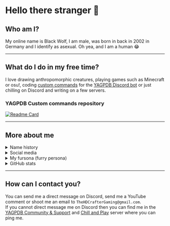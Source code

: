 <!--
Ah hello and welcome to my profile :)
You can do the same for your github profile by creating a repository with the name of your account. Thanks for stopping by :)
-->

# Hello there stranger 👋

## Who am I?

My online name is Black Wolf, I am male, was born in back in 2002 in Germany and I identify as asexual. Oh yea, and I am a human 😂

---

## What do I do in my free time?

I love drawing anthropomorphic creatures, playing games such as Minecraft or osu!, coding [custom commands](https://github.com/BlackWolfWoof/yagpdb-cc) for the [YAGPDB Discord bot](https://yagpdb.xyz/) or just chilling on Discord and writing on a few servers.

### YAGPDB Custom commands repository
[![Readme Card](https://github-readme-stats.vercel.app/api/pin/?username=BlackWolfWoof&repo=yagpdb-cc&icon_color=e74c3c&bg_color=151515&text_color=fff)](https://github.com/BlackWolfWoof/yagpdb-cc)

---

## More about me

<details>
<summary>Name history</summary>

Year|Name|Nickname|Reason why I changed it
---|---|---|---
**2021**|`Black Wolf`|Wolf, Black, BlackWolfWoof, BlackWolfAwooo, Wolfie|I am a furry now I guess 🐺
**2019**|`TheHDCrafter`|Crafter, HD, HDCrafter, Wolfie|The _YT at the end was too cringe
**2016**|`TheHDCrafter_YT`|Crafter, HD, HDCrafter|I added _YT because I started a YouTube channel
**2013**|`TheHDCrafter`|Crafter|Because I didn't like the old name
**2012**|`HDCrafter`|Crafter|The name I came up with when I first joined a Minecraft chat form with [Disqus](https://www.startpage.com/do/dsearch?query=Disqus 'What is Disqus?')
</details>


<details>
<summary>Social media</summary>

<a name="Discord"></a>

Platform|Name|Link to profile|Active  
---|---|---|---  
**Discord**|`Black Wolf` (blackwolfwoof)|[Server](https://discord.gg/GRns3fg)|✅
**YouTube**|`Black Wolf`|[Channel](https://www.youtube.com/BlackWolfWoof)|✅
**Furaffinity**|`BlackWolfWoof`|[Profile](https://www.furaffinity.net/user/blackwolfwoof/)|✅
**Coub**|`Black Wolf` (BlackWolfWoof)|[Profile](https://coub.com/blackwolfwoof)|✅
**Mastodon**|`Black Wolf` (`@blackwolf@meow.social`)|[Profile](https://meow.social/@blackwolf)|✅
**Minecraft**|`BlackWolfWoof`||✅
**Twitch**|`blackwolfwoof`|[Channel](https://www.twitch.tv/blackwolfwoof)|❌
**Steam**|`Black Wolf`|[Profile](https://steamcommunity.com/profiles/76561199075878744)|❌
**Xbox Live**|`BlackWolf7860`|[Profile](https://account.xbox.com/en-US/Profile?gamerTag=BlackWolf7860)|❌
**osu!**|`TheHDCrafter`|[Profile](https://osu.ppy.sh/users/16069717)|❌
**Deviantart**|`BlackWolfWoof`|[Profile](https://www.deviantart.com/blackwolfwoof)|❌
**Twitter**|`Black Wolf` (BlackWolfWoof)|[Profile](https://twitter.com/BlackWolfWoof)|❌
**Pinterest**|`Black Wolf` (BlackWolfWoof)|[Profile](https://www.pinterest.de/BlackWolfWoof/)|❌
**Trello**|`Black Wolf` (blackwolfwoof)|[Profile](https://trello.com/blackwolfwoof)|❌
**Reddit**|`TheHDCrafter_YT`|[Profile](https://www.reddit.com/u/TheHDCrafter_YT)|💀
**Mastodon** (vulpine.club)|`Black Wolf` (`@blackwolf@vulpine.club`)|[Profile](https://vulpine.club/@blackwolf)|💀
**Mastodon** (wuff.space)|`Black Wolf` (`@blackwolf@wuff.space`)|[Profile](https://wuff.space/@blackwolf)|💀
**Disqus**|`HDCrafter`||💀
**VRChat**|`BlackWolfWoof`||💀
**Google Site**||Website|💀
**Mediafire**||Account|💀
</details>


<details>
<summary>My fursona (furry persona)</summary>

- **Name:** Black Wolf  
- **Species:** Wolf  
- **Subspecies:** Eurasian wolf  
- **Gender:** None  
- **Personality:** A friendly wolf that likes to help everyone reach their goals. He is open and welcome to new people and likes to come in contact with everyone.
Hugging and cuddling is always allowed. He also bites bad people and protects others :3
- **About:** This fursona is a representation of my real me and also of the one I'd like to be. It can vary and change over time as it represents myself.
I chose the species & name because my I like wolves. I also like the darkness & the color black and thats why I decided to also include that in my name to make it more unique.  
- **Pic:**  
<img src="https://cdn.discordapp.com/attachments/597354188045025280/1079011833156997220/Fursona_fanart_by_Eaumi_bg.png" alt="drawing" width="250"/>

</details>

<details>
<summary>GitHub stats</summary>

![Staaaaaaaaaaats](https://github-readme-stats.vercel.app/api?username=BlackWolfWoof&bg_color=-25,151515,151515&title_color=fff&text_color=fff&show_icons=true&icon_color=e74c3c)  
Github stats made with [Anurag's GitHub stats](https://github.com/anuraghazra/github-readme-stats)

</details>

---

## How can I contact you?

You can send me a direct message on Discord, send me a YouTube comment or shoot me an email to `TheHDCrafterGaming@gmail.com`.  
If you cannot direct message me on Discord then you can find me in the [YAGPDB Community & Support](https://discord.gg/4uY54rw) and [Chill and Play](https://discord.gg/GRns3fg) server where you can ping me.  
